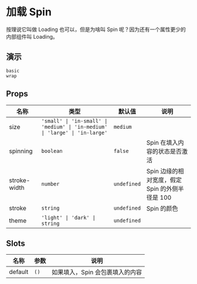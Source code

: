 # 加载 Spin
按理说它叫做 Loading 也可以，但是为啥叫 Spin 呢？因为还有一个属性更少的内部组件叫 Loading。
## 演示
```demo
basic
wrap
```
## Props
|名称|类型|默认值|说明|
|-|-|-|-|
|size|`'small' \| 'in-small' \| 'medium' \| 'in-medium' \| 'large' \| 'in-large'`|`medium`||
|spinning|`boolean`|`false`|Spin 在填入内容的状态是否激活|
|stroke-width|`number`|`undefined`|Spin 边缘的相对宽度，假定 Spin 的外侧半径是 100|
|stroke|`string`|`undefined`|Spin 的颜色|
|theme|`'light' \| 'dark' \| string`|`undefined`||

## Slots
|名称|参数|说明|
|-|-|-|
|default|`()`|如果填入，Spin 会包裹填入的内容|